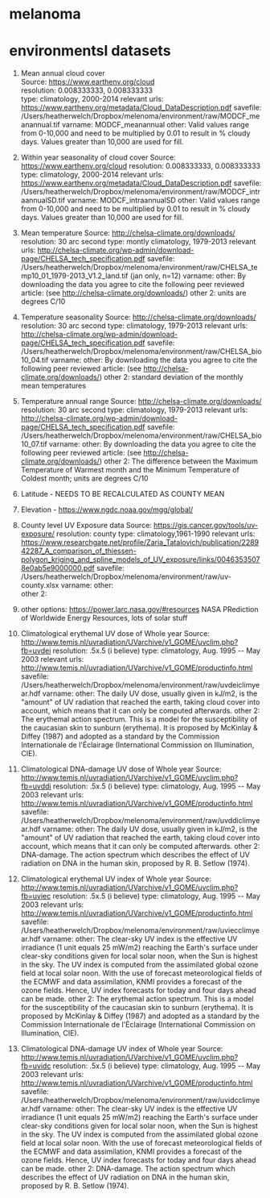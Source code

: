 # melanoma

# environmentsl datasets

1. Mean annual cloud cover  
Source: https://www.earthenv.org/cloud  
resolution: 0.008333333, 0.008333333  
type: climatology, 2000-2014
relevant urls: https://www.earthenv.org/metadata/Cloud_DataDescription.pdf
savefile: /Users/heatherwelch/Dropbox/melenoma/environment/raw/MODCF_meanannual.tif
varname: MODCF_meanannual
other:  Valid values range from 0-10,000 and need to be multiplied by 0.01 to result in % cloudy days. Values greater than 10,000 are used for fill.

2. Within year seasonality of cloud cover
Source: https://www.earthenv.org/cloud
resolution: 0.008333333, 0.008333333
type: climatology, 2000-2014
relevant urls: https://www.earthenv.org/metadata/Cloud_DataDescription.pdf
savefile: /Users/heatherwelch/Dropbox/melenoma/environment/raw/MODCF_intraannualSD.tif
varname: MODCF_intraannualSD
other:  Valid values range from 0-10,000 and need to be multiplied by 0.01 to result in % cloudy days. Values greater than 10,000 are used for fill.

3. Mean temperature
Source: http://chelsa-climate.org/downloads/
resolution: 30 arc second
type: montly climatology, 1979-2013
relevant urls: http://chelsa-climate.org/wp-admin/download-page/CHELSA_tech_specification.pdf
savefile: /Users/heatherwelch/Dropbox/melenoma/environment/raw/CHELSA_temp10_01_1979-2013_V1.2_land.tif (jan only, n=12)
varname: 
other:  By downloading the data you agree to cite the following peer reviewed article: (see http://chelsa-climate.org/downloads/)
other 2: units are degrees C/10

3. Temperature seasonality
Source: http://chelsa-climate.org/downloads/
resolution: 30 arc second
type: climatology, 1979-2013
relevant urls: http://chelsa-climate.org/wp-admin/download-page/CHELSA_tech_specification.pdf
savefile: /Users/heatherwelch/Dropbox/melenoma/environment/raw/CHELSA_bio10_04.tif 
varname: 
other:  By downloading the data you agree to cite the following peer reviewed article: (see http://chelsa-climate.org/downloads/)
other 2: standard deviation of the monthly mean temperatures

4. Temperature annual range
Source: http://chelsa-climate.org/downloads/
resolution: 30 arc second
type: climatology, 1979-2013
relevant urls: http://chelsa-climate.org/wp-admin/download-page/CHELSA_tech_specification.pdf
savefile: /Users/heatherwelch/Dropbox/melenoma/environment/raw/CHELSA_bio10_07.tif
varname: 
other:  By downloading the data you agree to cite the following peer reviewed article: (see http://chelsa-climate.org/downloads/)
other 2: The difference between the Maximum Temperature of Warmest month and the Minimum Temperature of Coldest month; units are degrees C/10

5. Latitude - NEEDS TO BE RECALCULATED AS COUNTY MEAN

6. Elevation - https://www.ngdc.noaa.gov/mgg/global/

7. County level UV Exposure data
Source: https://gis.cancer.gov/tools/uv-exposure/
resolution: county
type: climatology,1961-1990 
relevant urls: https://www.researchgate.net/profile/Zaria_Tatalovich/publication/228942287_A_comparison_of_thiessen-polygon_kriging_and_spline_models_of_UV_exposure/links/00463535078e0ab5e9000000.pdf
savefile: /Users/heatherwelch/Dropbox/melenoma/environment/raw/uv-county.xlsx
varname: 
other:  
other 2: 

8. other options: https://power.larc.nasa.gov/#resources
NASA PRediction of Worldwide Energy Resources, lots of solar stuff

9. Climatological erythemal UV dose of Whole year
Source: http://www.temis.nl/uvradiation/UVarchive/v1_GOME/uvclim.php?fb=uvdei
resolution: .5x.5 (i believe)
type: climatology, Aug. 1995 -- May 2003
relevant urls: http://www.temis.nl/uvradiation/UVarchive/v1_GOME/productinfo.html
savefile: /Users/heatherwelch/Dropbox/melenoma/environment/raw/uvdeiclimyear.hdf
varname: 
other:  The daily UV dose, usually given in kJ/m2, is the "amount" of UV radiation that reached the earth, taking cloud cover into account, which means that it can only be computed afterwards.
other 2: The erythemal action spectrum. This is a model for the susceptibility of the caucasian skin to sunburn (erythema). It is proposed by McKinlay & Diffey (1987) and adopted as a standard by the Commission Internationale de l'Éclairage (International Commission on Illumination, CIE).

10. Climatological DNA-damage UV dose of Whole year
Source: http://www.temis.nl/uvradiation/UVarchive/v1_GOME/uvclim.php?fb=uvddi
resolution: .5x.5 (i believe)
type: climatology, Aug. 1995 -- May 2003
relevant urls: http://www.temis.nl/uvradiation/UVarchive/v1_GOME/productinfo.html
savefile: /Users/heatherwelch/Dropbox/melenoma/environment/raw/uvddiclimyear.hdf
varname: 
other:  The daily UV dose, usually given in kJ/m2, is the "amount" of UV radiation that reached the earth, taking cloud cover into account, which means that it can only be computed afterwards.
other 2: DNA-damage. The action spectrum which describes the effect of UV radiation on DNA in the human skin, proposed by R. B. Setlow (1974).

11. Climatological erythemal UV index of Whole year
Source: http://www.temis.nl/uvradiation/UVarchive/v1_GOME/uvclim.php?fb=uviec
resolution: .5x.5 (i believe)
type: climatology, Aug. 1995 -- May 2003
relevant urls: http://www.temis.nl/uvradiation/UVarchive/v1_GOME/productinfo.html
savefile: /Users/heatherwelch/Dropbox/melenoma/environment/raw/uviecclimyear.hdf
varname: 
other:  The clear-sky UV index is the effective UV irradiance (1 unit equals 25 mW/m2) reaching the Earth's surface under clear-sky conditions given for local solar noon, when the Sun is highest in the sky. The UV index is computed from the assimilated global ozone field at local solar noon. With the use of forecast meteorological fields of the ECMWF and data assimilation, KNMI provides a forecast of the ozone fields. Hence, UV index forecasts for today and four days ahead can be made.
other 2: The erythemal action spectrum. This is a model for the susceptibility of the caucasian skin to sunburn (erythema). It is proposed by McKinlay & Diffey (1987) and adopted as a standard by the Commission Internationale de l'Éclairage (International Commission on Illumination, CIE).

12. Climatological DNA-damage UV index of Whole year
Source: http://www.temis.nl/uvradiation/UVarchive/v1_GOME/uvclim.php?fb=uvidc
resolution: .5x.5 (i believe)
type: climatology, Aug. 1995 -- May 2003
relevant urls: http://www.temis.nl/uvradiation/UVarchive/v1_GOME/productinfo.html
savefile: /Users/heatherwelch/Dropbox/melenoma/environment/raw/uvidcclimyear.hdf
varname: 
other:  The clear-sky UV index is the effective UV irradiance (1 unit equals 25 mW/m2) reaching the Earth's surface under clear-sky conditions given for local solar noon, when the Sun is highest in the sky. The UV index is computed from the assimilated global ozone field at local solar noon. With the use of forecast meteorological fields of the ECMWF and data assimilation, KNMI provides a forecast of the ozone fields. Hence, UV index forecasts for today and four days ahead can be made.
other 2: DNA-damage. The action spectrum which describes the effect of UV radiation on DNA in the human skin, proposed by R. B. Setlow (1974).
